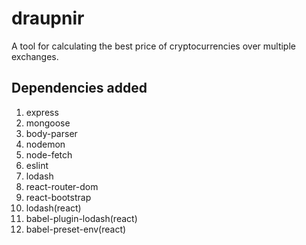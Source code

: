 # draupnir
A tool for calculating the best price of cryptocurrencies over multiple exchanges.
## Dependencies added
1. express
2. mongoose
3. body-parser
4. nodemon
5. node-fetch
6. eslint
7. lodash
8. react-router-dom
9. react-bootstrap
10. lodash(react)
11. babel-plugin-lodash(react)
12. babel-preset-env(react)
